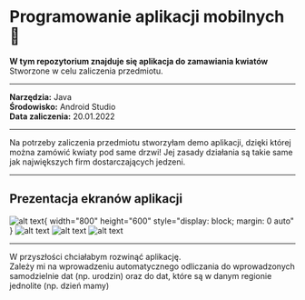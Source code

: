 # Programowanie aplikacji mobilnych :iphone:
__W tym repozytorium znajduje się aplikacja do zamawiania kwiatów__  
Stworzone w celu zaliczenia przedmiotu.  
***  
__Narzędzia:__ Java  
__Środowisko:__ Android Studio  
__Data zaliczenia:__ 20.01.2022    
***
Na potrzeby zaliczenia przedmiotu stworzyłam demo aplikacji, dzięki której można zamówić kwiaty pod same drzwi!
Jej zasady działania są takie same jak największych firm dostarczających jedzeni.
***
## Prezentacja ekranów aplikacji
![alt text](https://github.com/jkrotoszynska/app/blob/main/mainScreen.PNG){ width="800" height="600" style="display: block; margin: 0 auto" }
![alt text](https://github.com/jkrotoszynska/app/blob/main/firstPage.PNG)
![alt text](https://github.com/jkrotoszynska/app/blob/main/flowerPage.PNG)
![alt text](https://github.com/jkrotoszynska/app/blob/main/cardScreen.PNG)
***
W przyszłości chciałabym rozwinąć aplikację.  
Zależy mi na wprowadzeniu automatycznego odliczania do wprowadzonych samodzielnie dat (np. urodzin) oraz do dat, które są w danym regionie jednolite (np. dzień mamy)

